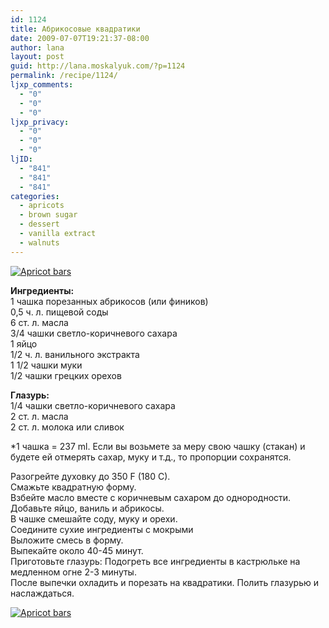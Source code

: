 ```yaml
---
id: 1124
title: Абрикосовые квадратики
date: 2009-07-07T19:21:37-08:00
author: lana
layout: post
guid: http://lana.moskalyuk.com/?p=1124
permalink: /recipe/1124/
ljxp_comments:
  - "0"
  - "0"
  - "0"
ljxp_privacy:
  - "0"
  - "0"
  - "0"
ljID:
  - "841"
  - "841"
  - "841"
categories:
  - apricots
  - brown sugar
  - dessert
  - vanilla extract
  - walnuts
---
```

<a class="flickr-image alignnone" title="Apricot bars" href="http://www.flickr.com/photos/67405678@N00/3658166447/" target="_blank"><img src="http://farm4.static.flickr.com/3300/3658166447_5fac8e4d74.jpg" alt="Apricot bars" /></a>

**Ингредиенты:**  
1 чашка порезанных абрикосов (или фиников)  
0,5 ч. л. пищевой соды  
6 ст. л. масла  
3/4 чашки светло-коричневого сахара  
1 яйцо  
1/2 ч. л. ванильного экстракта  
1 1/2 чашки муки  
1/2 чашки грецких орехов

**Глазурь:**  
1/4 чашки светло-коричневого сахара  
2 ст. л. масла  
2 ст. л. молока или сливок

*1 чашка = 237 ml. Если вы возьмете за меру свою чашку (стакан) и будете ей отмерять сахар, муку и т.д., то пропорции сохранятся.

Разогрейте духовку до 350 F (180 C).  
Смажьте квадратную форму.  
Взбейте масло вместе с коричневым сахаром до однородности.  
Добавьте яйцо, ваниль и абрикосы.  
В чашке смешайте соду, муку и орехи.  
Соедините сухие ингредиенты с мокрыми  
Выложите смесь в форму.  
Выпекайте около 40-45 минут.  
Приготовьте глазурь: Подогреть все ингредиенты в кастрюльке на медленном огне 2-3 минуты.  
После выпечки охладить и порезать на квадратики. Полить глазурью и наслаждаться.

<a class="flickr-image alignnone" title="Apricot bars" href="http://www.flickr.com/photos/67405678@N00/3658167589/" target="_blank"><img src="http://farm3.static.flickr.com/2443/3658167589_96dc6d74ce.jpg" alt="Apricot bars" /></a>